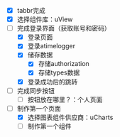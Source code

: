 - [x] tabbr完成
- [x] 选择组件库：uView
- [ ] 完成登录界面（获取账号和密码）
  - [x] 登录页面
  - [x] 登录atimelogger
  - [x] 储存数据
    - [x] 存储authorization
    - [x] 存储types数据
  - [x] 登录成功后的跳转
- [ ] 完成同步按钮
  - [ ] 按钮放在哪里？：个人页面
- [ ] 制作第一个页面
  - [x] 选择图表组件供应商：uCharts
  - [ ] 制作第一个组件